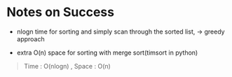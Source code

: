 # Notes on Success
+ nlogn time for sorting and simply scan through the sorted list,
  -> greedy approach

+ extra O(n) space for sorting with merge sort(timsort in python)

> Time : O(nlogn) , Space : O(n)
